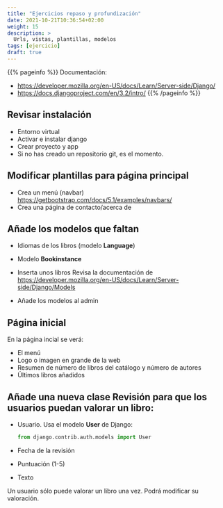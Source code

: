 ```yaml
---
title: "Ejercicios repaso y profundización"
date: 2021-10-21T10:36:54+02:00
weight: 15
description: >
  Urls, vistas, plantillas, modelos
tags: [ejercicio]
draft: true
---
```


{{% pageinfo %}}
Documentación: 
* https://developer.mozilla.org/en-US/docs/Learn/Server-side/Django/
* https://docs.djangoproject.com/en/3.2/intro/
{{% /pageinfo %}}


## Revisar instalación
* Entorno virtual
* Activar e instalar django
* Crear proyecto y app
* Si no has creado un repositorio git, es el momento.

## Modificar plantillas para página principal
* Crea un menú (navbar) https://getbootstrap.com/docs/5.1/examples/navbars/
* Crea una página de contacto/acerca de

## Añade los modelos que faltan
* Idiomas de los libros (modelo **Language**)
* Modelo **Bookinstance**
* Inserta unos libros
Revisa la documentación de https://developer.mozilla.org/en-US/docs/Learn/Server-side/Django/Models

* Añade los modelos al admin

## Página inicial
En la página incial se verá:
* El menú
* Logo o imagen en grande de la web
* Resumen de número de libros del catálogo y número de autores
* Últimos libros añadidos

## Añade una nueva clase **Revisión** para que los usuarios puedan valorar un libro:
* Usuario. Usa el modelo **User** de Django:

   ```python
   from django.contrib.auth.models import User
   ```
* Fecha de la revisión
* Puntuación (1-5)
* Texto

Un usuario sólo puede valorar un libro una vez. Podrá modificar su valoración. 